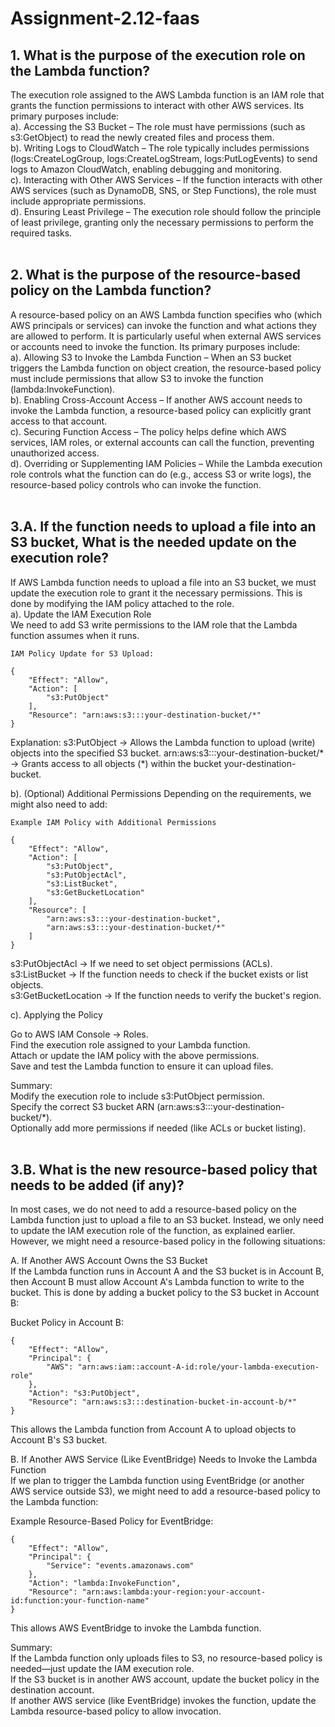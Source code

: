 # Assignment-2.12-faas

## 1. What is the purpose of the execution role on the Lambda function?    

The execution role assigned to the AWS Lambda function is an IAM role that grants the function permissions to interact with other AWS services. Its primary purposes include:   
a). Accessing the S3 Bucket – The role must have permissions (such as s3:GetObject) to read the newly created files and process them.    
b). Writing Logs to CloudWatch – The role typically includes permissions (logs:CreateLogGroup, logs:CreateLogStream, logs:PutLogEvents) to send
    logs to Amazon CloudWatch, enabling debugging and monitoring.     
c). Interacting with Other AWS Services – If the function interacts with other AWS services (such as DynamoDB, SNS, or Step Functions), the role 
    must include appropriate permissions.     
d). Ensuring Least Privilege – The execution role should follow the principle of least privilege, granting only the necessary permissions to 
    perform the required tasks.     
<br>
     
## 2. What is the purpose of the resource-based policy on the Lambda function?  

A resource-based policy on an AWS Lambda function specifies who (which AWS principals or services) can invoke the function and what actions they are allowed to perform. It is particularly useful when external AWS services or accounts need to invoke the function. Its primary purposes include:    
a). Allowing S3 to Invoke the Lambda Function – When an S3 bucket triggers the Lambda function on object creation, the resource-based policy must 
    include permissions that allow S3 to invoke the function (lambda:InvokeFunction).     
b). Enabling Cross-Account Access – If another AWS account needs to invoke the Lambda function, a resource-based policy can explicitly grant 
    access to that account.     
c). Securing Function Access – The policy helps define which AWS services, IAM roles, or external accounts can call the function, preventing 
    unauthorized access.     
d). Overriding or Supplementing IAM Policies – While the Lambda execution role controls what the function can do (e.g., access S3 or write logs), 
    the resource-based policy controls who can invoke the function.     
<br>    
    
## 3.A. If the function needs to upload a file into an S3 bucket, What is the needed update on the execution role?     
   
If AWS Lambda function needs to upload a file into an S3 bucket, we must update the execution role to grant it the necessary permissions. This is done by modifying the IAM policy attached to the role.   
a). Update the IAM Execution Role     
    We need to add S3 write permissions to the IAM role that the Lambda function assumes when it runs.    
    

    IAM Policy Update for S3 Upload:
```  
{
    "Effect": "Allow",
    "Action": [
        "s3:PutObject"
    ],
    "Resource": "arn:aws:s3:::your-destination-bucket/*"
}
```

Explanation:
s3:PutObject → Allows the Lambda function to upload (write) objects into the specified S3 bucket.
arn:aws:s3:::your-destination-bucket/* → Grants access to all objects (*) within the bucket your-destination-bucket.

b). (Optional) Additional Permissions
    Depending on the requirements, we might also need to add: 

```
Example IAM Policy with Additional Permissions

{
    "Effect": "Allow",
    "Action": [
        "s3:PutObject",
        "s3:PutObjectAcl",
        "s3:ListBucket",
        "s3:GetBucketLocation"
    ],
    "Resource": [
        "arn:aws:s3:::your-destination-bucket",
        "arn:aws:s3:::your-destination-bucket/*"
    ]
}
```

s3:PutObjectAcl → If we need to set object permissions (ACLs).    
s3:ListBucket → If the function needs to check if the bucket exists or list objects.    
s3:GetBucketLocation → If the function needs to verify the bucket's region.        

c). Applying the Policy    

Go to AWS IAM Console → Roles.   
Find the execution role assigned to your Lambda function.   
Attach or update the IAM policy with the above permissions.    
Save and test the Lambda function to ensure it can upload files.    

Summary:   
Modify the execution role to include s3:PutObject permission.     
Specify the correct S3 bucket ARN (arn:aws:s3:::your-destination-bucket/*).    
Optionally add more permissions if needed (like ACLs or bucket listing).     
<br>   
    
## 3.B. What is the new resource-based policy that needs to be added (if any)?

In most cases, we do not need to add a resource-based policy on the Lambda function just to upload a file to an S3 bucket. Instead, we only need to update the IAM execution role of the function, as explained earlier.    
However, we might need a resource-based policy in the following situations:  

A. If Another AWS Account Owns the S3 Bucket   
If the Lambda function runs in Account A and the S3 bucket is in Account B, then Account B must allow Account A's Lambda function to write to the bucket. This is done by adding a bucket policy to the S3 bucket in Account B:    

Bucket Policy in Account B:
```
{
    "Effect": "Allow",
    "Principal": {
        "AWS": "arn:aws:iam::account-A-id:role/your-lambda-execution-role"
    },
    "Action": "s3:PutObject",
    "Resource": "arn:aws:s3:::destination-bucket-in-account-b/*"
}
```
This allows the Lambda function from Account A to upload objects to Account B's S3 bucket.   

B. If Another AWS Service (Like EventBridge) Needs to Invoke the Lambda Function   
If we plan to trigger the Lambda function using EventBridge (or another AWS service outside S3), we might need to add a resource-based policy to the Lambda function:   

Example Resource-Based Policy for EventBridge:   
```
{
    "Effect": "Allow",
    "Principal": {
        "Service": "events.amazonaws.com"
    },
    "Action": "lambda:InvokeFunction",
    "Resource": "arn:aws:lambda:your-region:your-account-id:function:your-function-name"
}
```
This allows AWS EventBridge to invoke the Lambda function.    

Summary:   
If the Lambda function only uploads files to S3, no resource-based policy is needed—just update the IAM execution role.   
If the S3 bucket is in another AWS account, update the bucket policy in the destination account.   
If another AWS service (like EventBridge) invokes the function, update the Lambda resource-based policy to allow invocation.    
